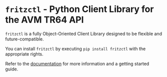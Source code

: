 
``fritzctl`` - Python Client Library for the AVM TR64 API
=======================================================

``fritzctl`` is a fully Object-Oriented Client Library designed to be flexible and future-compatible.

You can install ``fritzctl`` by executing ``pip install fritzctl`` with the appropriate rights.

Refer to the [documentation](http://fritzctl.rtfd.io) for more information and a getting started guide.
